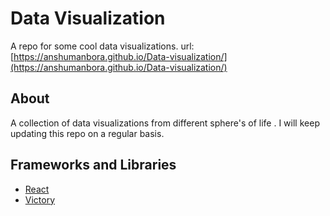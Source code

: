 # Data Visualization

  A repo for some cool data visualizations.
  url: [https://anshumanbora.github.io/Data-visualization/](https://anshumanbora.github.io/Data-visualization/)

## About

  A collection of data visualizations from different sphere's of life . I will keep updating this repo on a regular basis.

## Frameworks and Libraries
* [React](https://facebook.github.io/react/docs/hello-world.html)
* [Victory](http://formidable.com/open-source/victory/docs)
